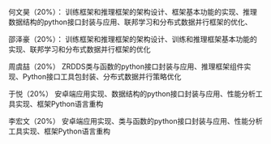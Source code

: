 何文昊（20%）：
训练框架和推理框架的架构设计、框架基本功能的实现、推理数据结构的python接口封装与应用、联邦学习和分布式数据并行框架的优化、

邵泽豪（20%）：
训练框架和推理框架的架构设计、训练和推理框架基本功能的实现、联邦学习和分布式数据并行框架的优化

周虞喆（20%）
ZRDDS类与函数的python接口封装与应用、推理框架组件实现、Python接口工具包封装、分布式数据并行策略优化

于悦（20%）
安卓端应用实现、数据结构的python接口封装与应用、性能分析工具实现、框架Python语言重构

李宏文（20%）
安卓端应用实现、类与函数的python接口封装与应用、性能分析工具实现、框架Python语言重构

